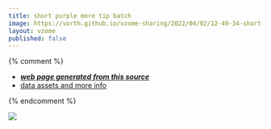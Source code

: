 ```yaml
---
title: short purple more tip batch
image: https://vorth.github.io/vzome-sharing/2022/04/02/12-49-34-short-purple-more-tip-batch/short-purple-more-tip-batch.png
layout: vzome
published: false
---
```


{% comment %}
 - [***web page generated from this source***][post]
 - [data assets and more info][github]

[post]: <https://vorth.github.io/vzome-sharing/2022/04/02/short-purple-more-tip-batch-12-49-34.html>
[github]: <https://github.com/vorth/vzome-sharing/tree/main/2022/04/02/12-49-34-short-purple-more-tip-batch/>
{% endcomment %}

<vzome-viewer style="width: 100%; height: 65vh;"
       src="https://vorth.github.io/vzome-sharing/2022/04/02/12-49-34-short-purple-more-tip-batch/short-purple-more-tip-batch.vZome" >
  <img src="https://vorth.github.io/vzome-sharing/2022/04/02/12-49-34-short-purple-more-tip-batch/short-purple-more-tip-batch.png" />
</vzome-viewer>
